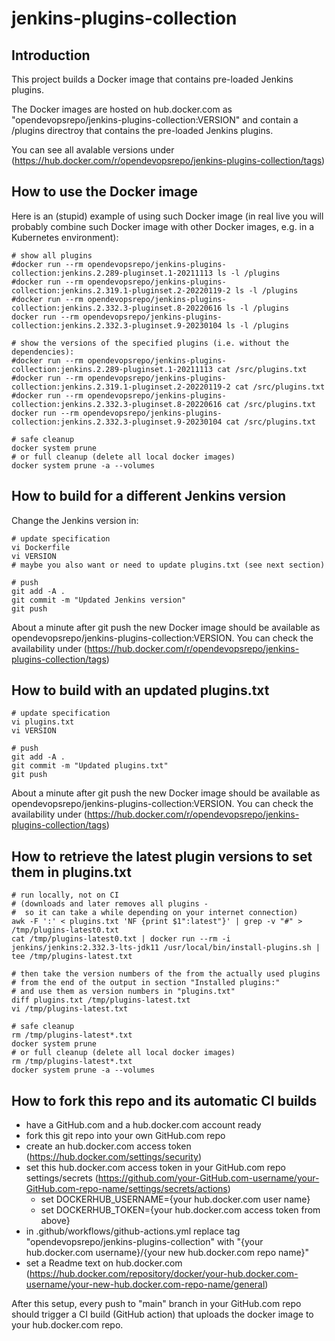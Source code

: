 jenkins-plugins-collection
==========================

Introduction
------------
This project builds a Docker image that contains pre-loaded Jenkins plugins.

The Docker images are hosted on hub.docker.com as "opendevopsrepo/jenkins-plugins-collection:VERSION" and contain a /plugins directroy that contains the pre-loaded Jenkins plugins.

You can see all avalable versions under
(https://hub.docker.com/r/opendevopsrepo/jenkins-plugins-collection/tags)


How to use the Docker image
---------------------------
Here is an (stupid) example of using such Docker image (in real live you will probably combine such Docker image with other Docker images, e.g. in a Kubernetes environment):

    # show all plugins
    #docker run --rm opendevopsrepo/jenkins-plugins-collection:jenkins.2.289-pluginset.1-20211113 ls -l /plugins
    #docker run --rm opendevopsrepo/jenkins-plugins-collection:jenkins.2.319.1-pluginset.2-20220119-2 ls -l /plugins
    #docker run --rm opendevopsrepo/jenkins-plugins-collection:jenkins.2.332.3-pluginset.8-20220616 ls -l /plugins
    docker run --rm opendevopsrepo/jenkins-plugins-collection:jenkins.2.332.3-pluginset.9-20230104 ls -l /plugins

    # show the versions of the specified plugins (i.e. without the dependencies):
    #docker run --rm opendevopsrepo/jenkins-plugins-collection:jenkins.2.289-pluginset.1-20211113 cat /src/plugins.txt
    #docker run --rm opendevopsrepo/jenkins-plugins-collection:jenkins.2.319.1-pluginset.2-20220119-2 cat /src/plugins.txt
    #docker run --rm opendevopsrepo/jenkins-plugins-collection:jenkins.2.332.3-pluginset.8-20220616 cat /src/plugins.txt
    docker run --rm opendevopsrepo/jenkins-plugins-collection:jenkins.2.332.3-pluginset.9-20230104 cat /src/plugins.txt

    # safe cleanup
    docker system prune
    # or full cleanup (delete all local docker images)
    docker system prune -a --volumes


How to build for a different Jenkins version
--------------------------------------------

Change the Jenkins version in:

    # update specification
    vi Dockerfile
    vi VERSION
    # maybe you also want or need to update plugins.txt (see next section)

    # push
    git add -A .
    git commit -m "Updated Jenkins version"
    git push

About a minute after git push the new Docker image should be available
as opendevopsrepo/jenkins-plugins-collection:VERSION.
You can check the availability under
(https://hub.docker.com/r/opendevopsrepo/jenkins-plugins-collection/tags)


How to build with an updated plugins.txt
----------------------------------------

    # update specification
    vi plugins.txt
    vi VERSION
    
    # push
    git add -A .
    git commit -m "Updated plugins.txt"
    git push

About a minute after git push the new Docker image should be available
as opendevopsrepo/jenkins-plugins-collection:VERSION. 
You can check the availability under
(https://hub.docker.com/r/opendevopsrepo/jenkins-plugins-collection/tags)


How to retrieve the latest plugin versions to set them in plugins.txt
---------------------------------------------------------------------

    # run locally, not on CI
    # (downloads and later removes all plugins - 
    #  so it can take a while depending on your internet connection)
    awk -F ':' < plugins.txt 'NF {print $1":latest"}' | grep -v "#" > /tmp/plugins-latest0.txt
    cat /tmp/plugins-latest0.txt | docker run --rm -i jenkins/jenkins:2.332.3-lts-jdk11 /usr/local/bin/install-plugins.sh | tee /tmp/plugins-latest.txt

    # then take the version numbers of the from the actually used plugins
    # from the end of the output in section "Installed plugins:"
    # and use them as version numbers in "plugins.txt"
    diff plugins.txt /tmp/plugins-latest.txt
    vi /tmp/plugins-latest.txt

    # safe cleanup
    rm /tmp/plugins-latest*.txt
    docker system prune
    # or full cleanup (delete all local docker images)
    rm /tmp/plugins-latest*.txt
    docker system prune -a --volumes
        

How to fork this repo and its automatic CI builds
-------------------------------------------------
* have a GitHub.com and a hub.docker.com account ready
* fork this git repo into your own GitHub.com repo
* create an hub.docker.com access token (https://hub.docker.com/settings/security)
* set this hub.docker.com access token in your GitHub.com repo settings/secrets (https://github.com/your-GitHub.com-username/your-GitHub.com-repo-name/settings/secrets/actions)
    * set DOCKERHUB_USERNAME={your hub.docker.com user name}
    * set DOCKERHUB_TOKEN={your hub.docker.com access token from above}
* in .github/workflows/github-actions.yml replace tag "opendevopsrepo/jenkins-plugins-collection" with "{your hub.docker.com username}/{your new hub.docker.com repo name}"
* set a Readme text on hub.docker.com (https://hub.docker.com/repository/docker/your-hub.docker.com-username/your-new-hub.docker.com-repo-name/general)

After this setup, every push to "main" branch in your GitHub.com repo should trigger a CI build (GitHub action) that uploads the docker image to your hub.docker.com repo.

